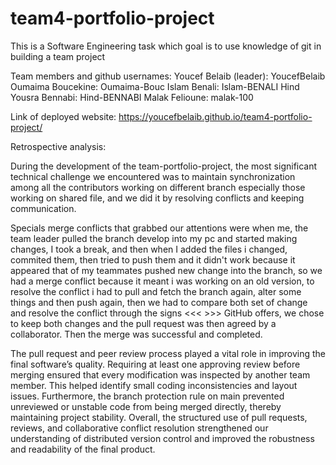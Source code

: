 # team4-portfolio-project
This is a Software Engineering task which goal is to use knowledge of git in building a team project

Team members and github usernames:
Youcef Belaib (leader): YoucefBelaib
Oumaima Boucekine: Oumaima-Bouc
Islam Benali: Islam-BENALI
Hind Yousra Bennabi: Hind-BENNABI
Malak Felioune: malak-100

Link of deployed website: https://youcefbelaib.github.io/team4-portfolio-project/


Retrospective analysis:


During the development of the team-portfolio-project, the most significant technical challenge we encountered was to maintain synchronization among all the contributors working on different branch especially those working on shared file, and we did it by resolving conflicts and keeping communication.

Specials merge conflicts that grabbed our attentions were when me, the team leader pulled the branch develop into my pc and started making changes, I took a break, and then when I added the files i changed, commited them, then tried to push them and it didn't work because it appeared that of my teammates pushed new change into the branch, so we had a merge conflict because it meant i was working on an old version, to resolve the conflict i had to pull and fetch the branch again, alter some things and then push again, then we had to compare both set of change and resolve the conflict through the signs <<< >>> GitHub offers, we chose to keep both changes and the pull request was then agreed by a collaborator. Then the merge was successful and completed.

The pull request and peer review process played a vital role in improving the final software’s quality. Requiring at least one approving review before merging ensured that every modification was inspected by another team member. This helped identify small coding inconsistencies and layout issues. Furthermore, the branch protection rule on main prevented unreviewed or unstable code from being merged directly, thereby maintaining project stability. Overall, the structured use of pull requests, reviews, and collaborative conflict resolution strengthened our understanding of distributed version control and improved the robustness and readability of the final product.
